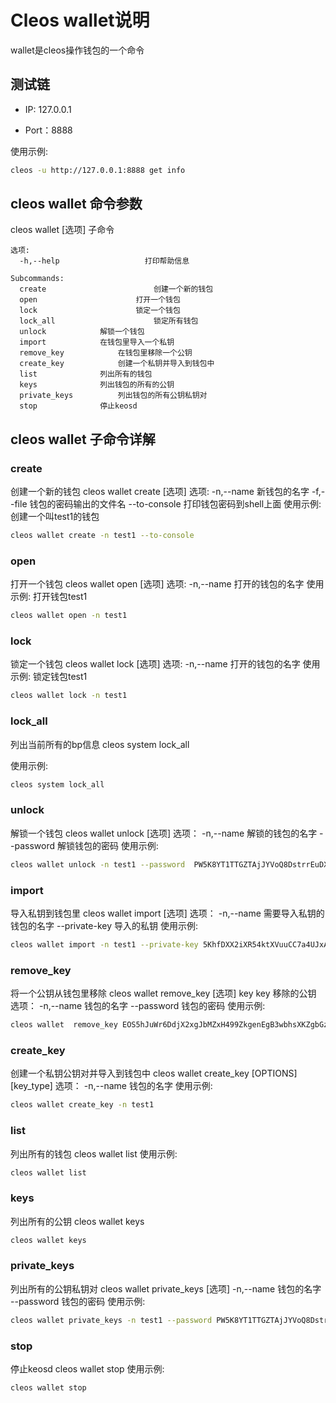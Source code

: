 # Cleos wallet说明

wallet是cleos操作钱包的一个命令


## 测试链

- IP: 127.0.0.1

- Port：8888

使用示例: 

```bash
cleos -u http://127.0.0.1:8888 get info
```

## cleos wallet 命令参数

cleos wallet [选项] 子命令
```
选项:
  -h,--help                   打印帮助信息

Subcommands:
  create                        创建一个新的钱包
  open                    	打开一个钱包
  lock                 		锁定一个钱包
  lock_all                    	锁定所有钱包
  unlock			解锁一个钱包
  import			在钱包里导入一个私钥
  remove_key			在钱包里移除一个公钥
  create_key			创建一个私钥并导入到钱包中
  list				列出所有的钱包
  keys				列出钱包的所有的公钥
  private_keys			列出钱包的所有公钥私钥对
  stop				停止keosd
```
## cleos wallet 子命令详解
### create
创建一个新的钱包
cleos wallet create [选项]
选项:
  -n,--name			新钱包的名字
  -f,--file			钱包的密码输出的文件名
  --to-console			打印钱包密码到shell上面
使用示例: 
创建一个叫test1的钱包
```bash
cleos wallet create -n test1 --to-console
```
### open
打开一个钱包
cleos wallet open [选项]
选项:
  -n,--name 			打开的钱包的名字
使用示例: 
打开钱包test1
```bash
cleos wallet open -n test1
```
### lock 
锁定一个钱包
cleos wallet lock [选项]
选项:
  -n,--name 			打开的钱包的名字
使用示例: 
锁定钱包test1
```bash
cleos wallet lock -n test1
```
### lock_all
列出当前所有的bp信息
cleos system lock_all
  
使用示例: 
```bash
cleos system lock_all
```
### unlock
解锁一个钱包
cleos wallet unlock [选项]
选项：
-n,--name 			解锁的钱包的名字
--password			解锁钱包的密码
使用示例:
```bash
cleos wallet unlock -n test1 --password  PW5K8YT1TTGZTAjJYVoQ8DstrrEuDXamx6wGaAYjK5poT2CkqyFd1
```
### import
导入私钥到钱包里
cleos wallet import [选项]
选项：
-n,--name 			需要导入私钥的钱包的名字
--private-key			导入的私钥
使用示例:
```bash
cleos wallet import -n test1 --private-key 5KhfDXX2iXR54ktXVuuCC7a4UJxAZaSxnH4BnEfuMRbBMH576TW
```
### remove_key
将一个公钥从钱包里移除
cleos wallet remove_key [选项] key
key				移除的公钥
选项：
-n,--name 			钱包的名字
--password			钱包的密码
使用示例:
```bash
cleos wallet  remove_key EOS5hJuWr6DdjX2xgJbMZxH499ZkgenEgB3wbhsXKZgbGzEFfvYgz -n test1 --password PW5K8YT1TTGZTAjJYVoQ8DstrrEuDXamx6wGaAYjK5poT2CkqyFd1
```
### create_key
创建一个私钥公钥对并导入到钱包中
cleos wallet create_key [OPTIONS] [key_type]
选项：
-n,--name 			钱包的名字
使用示例:
```bash
cleos wallet create_key -n test1
```
### list
列出所有的钱包
cleos wallet list
使用示例:
```bash
cleos wallet list
```
### keys
列出所有的公钥
cleos wallet keys
```bash
cleos wallet keys
```
### private_keys
列出所有的公钥私钥对
cleos wallet private_keys [选项]
-n,--name 			钱包的名字
--password			钱包的密码
使用示例:
```bash
cleos wallet private_keys -n test1 --password PW5K8YT1TTGZTAjJYVoQ8DstrrEuDXamx6wGaAYjK5poT2CkqyFd1
```
### stop
停止keosd
cleos wallet stop
使用示例:
```bash
cleos wallet stop
```
